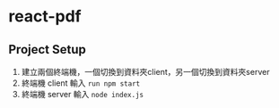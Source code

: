 # react-pdf

## Project Setup

1. 建立兩個終端機，一個切換到資料夾client，另一個切換到資料夾server
2. 終端機 client 輸入 ```run npm start```
3. 終端機 server 輸入 ```node index.js```
